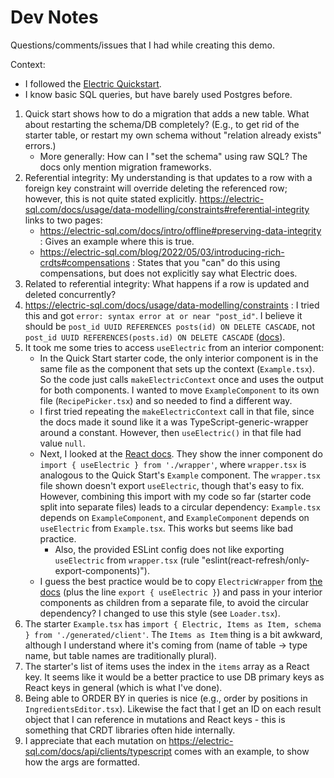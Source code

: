 # Dev Notes

Questions/comments/issues that I had while creating this demo.

Context:

- I followed the [Electric Quickstart](https://electric-sql.com/docs/quickstart).
- I know basic SQL queries, but have barely used Postgres before.

1. Quick start shows how to do a migration that adds a new table. What about restarting the schema/DB completely? (E.g., to get rid of the starter table, or restart my own schema without "relation already exists" errors.)
   - More generally: How can I "set the schema" using raw SQL? The docs only mention migration frameworks.
2. Referential integrity: My understanding is that updates to a row with a foreign key constraint will override deleting the referenced row; however, this is not quite stated explicitly. https://electric-sql.com/docs/usage/data-modelling/constraints#referential-integrity links to two pages:
   - https://electric-sql.com/docs/intro/offline#preserving-data-integrity : Gives an example where this is true.
   - https://electric-sql.com/blog/2022/05/03/introducing-rich-crdts#compensations : States that you "can" do this using compensations, but does not explicitly say what Electric does.
3. Related to referential integrity: What happens if a row is updated and deleted concurrently?
4. https://electric-sql.com/docs/usage/data-modelling/constraints : I tried this and got `error: syntax error at or near "post_id"`. I believe it should be `post_id UUID REFERENCES posts(id) ON DELETE CASCADE`, not `post_id UUID REFERENCES(posts.id) ON DELETE CASCADE` ([docs](https://www.postgresql.org/docs/current/tutorial-fk.html)).
5. It took me some tries to access `useElectric` from an interior component:
   - In the Quick Start starter code, the only interior component is in the same file as the component that sets up the context (`Example.tsx`). So the code just calls `makeElectricContext` once and uses the output for both components. I wanted to move `ExampleComponent` to its own file (`RecipePicker.tsx`) and so needed to find a different way.
   - I first tried repeating the `makeElectricContext` call in that file, since the docs made it sound like it a was TypeScript-generic-wrapper around a constant. However, then `useElectric()` in that file had value `null`.
   - Next, I looked at the [React docs](https://electric-sql.com/docs/integrations/frontend/react). They show the inner component do `import { useElectric } from './wrapper'`, where `wrapper.tsx` is analogous to the Quick Start's `Example` component. The `wrapper.tsx` file shown doesn't export `useElectric`, though that's easy to fix. However, combining this import with my code so far (starter code split into separate files) leads to a circular dependency: `Example.tsx` depends on `ExampleComponent`, and `ExampleComponent` depends on `useElectric` from `Example.tsx`. This works but seems like bad practice.
     - Also, the provided ESLint config does not like exporting `useElectric` from `wrapper.tsx` (rule "eslint(react-refresh/only-export-components)").
   - I guess the best practice would be to copy `ElectricWrapper` from [the docs](https://electric-sql.com/docs/integrations/frontend/react) (plus the line `export { useElectric }`) and pass in your interior components as children from a separate file, to avoid the circular dependency? I changed to use this style (see `Loader.tsx`).
6. The starter `Example.tsx` has `import { Electric, Items as Item, schema } from './generated/client'`. The `Items as Item` thing is a bit awkward, although I understand where it's coming from (name of table -> type name, but table names are traditionally plural).
7. The starter's list of items uses the index in the `items` array as a React key. It seems like it would be a better practice to use DB primary keys as React keys in general (which is what I've done).
8. Being able to ORDER BY in queries is nice (e.g., order by positions in `IngredientsEditor.tsx`). Likewise the fact that I get an ID on each result object that I can reference in mutations and React keys - this is something that CRDT libraries often hide internally.
9. I appreciate that each mutation on https://electric-sql.com/docs/api/clients/typescript comes with an example, to show how the args are formatted.
